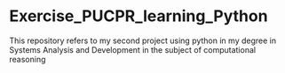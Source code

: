 # Exercise_PUCPR_learning_Python 
This repository refers to my second project using python in my degree in Systems Analysis and Development in the subject of computational reasoning
